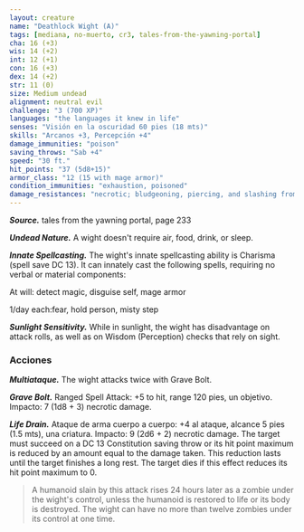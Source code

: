```yaml
---
layout: creature
name: "Deathlock Wight (A)"
tags: [mediana, no-muerto, cr3, tales-from-the-yawning-portal]
cha: 16 (+3)
wis: 14 (+2)
int: 12 (+1)
con: 16 (+3)
dex: 14 (+2)
str: 11 (0)
size: Medium undead
alignment: neutral evil
challenge: "3 (700 XP)"
languages: "the languages it knew in life"
senses: "Visión en la oscuridad 60 pies (18 mts)"
skills: "Arcanos +3, Percepción +4"
damage_immunities: "poison"
saving_throws: "Sab +4"
speed: "30 ft."
hit_points: "37 (5d8+15)"
armor_class: "12 (15 with mage armor)"
condition_immunities: "exhaustion, poisoned"
damage_resistances: "necrotic; bludgeoning, piercing, and slashing from nonmagical attacks"
---
```


***Source.*** tales from the yawning portal,  page 233

***Undead Nature.*** A wight doesn't require air, food, drink, or sleep.

***Innate Spellcasting.*** The wight's innate spellcasting ability is Charisma (spell save DC 13). It can innately cast the following spells, requiring no verbal or material components:

At will: detect magic, disguise self, mage armor

1/day each:fear, hold person, misty step

***Sunlight Sensitivity.*** While in sunlight, the wight has disadvantage on attack rolls, as well as on Wisdom (Perception) checks that rely on sight.

### Acciones

***Multiataque.*** The wight attacks twice with Grave Bolt.

***Grave Bolt.*** Ranged Spell Attack: +5 to hit, range 120 pies, un objetivo. Impacto: 7 (1d8 + 3) necrotic damage.

***Life Drain.*** Ataque de arma cuerpo a cuerpo: +4 al ataque, alcance 5 pies (1.5 mts), una criatura. Impacto: 9 (2d6 + 2) necrotic damage. The target must succeed on a DC 13 Constitution saving throw or its hit point maximum is reduced by an amount equal to the damage taken. This reduction lasts until the target finishes a long rest. The target dies if this effect reduces its hit point maximum to 0.

>A humanoid slain by this attack rises 24 hours later as a zombie under the wight's control, unless the humanoid is restored to life or its body is destroyed. The wight can have no more than twelve zombies under its control at one time.